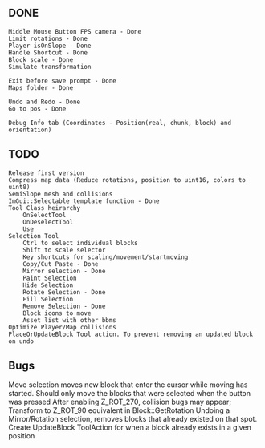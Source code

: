 
## DONE
    Middle Mouse Button FPS camera - Done
    Limit rotations - Done
    Player isOnSlope - Done
    Handle Shortcut - Done
    Block scale - Done
    Simulate transformation

    Exit before save prompt - Done
    Maps folder - Done
    
    Undo and Redo - Done
    Go to pos - Done

    Debug Info tab (Coordinates - Position(real, chunk, block) and orientation)

## TODO
    Release first version
    Compress map data (Reduce rotations, position to uint16, colors to uint8)
    SemiSlope mesh and collisions
    ImGui::Selectable template function - Done
    Tool Class heirarchy
        OnSelectTool
        OnDeselectTool
        Use
    Selection Tool
        Ctrl to select individual blocks
        Shift to scale selector
        Key shortcuts for scaling/movement/startmoving
        Copy/Cut Paste - Done
        Mirror selection - Done
        Paint Selection
        Hide Selection
        Rotate Selection - Done
        Fill Selection
        Remove Selection - Done
        Block icons to move
        Asset list with other bbms
    Optimize Player/Map collisions
    PlaceOrUpdateBlock Tool action. To prevent removing an updated block on undo

## Bugs
Move selection moves new block that enter the cursor while moving has started. Should only move the blocks that were selected when the button was pressed
After enabling Z_ROT_270, collision bugs may appear; Transform to Z_ROT_90 equivalent in Block::GetRotation
Undoing a Mirror/Rotation selection, removes blocks that already existed on that spot. Create UpdateBlock ToolAction for when a block already exists in a given position